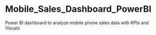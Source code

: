 # Mobile_Sales_Dashboard_PowerBI
Power BI dashboard to analyze mobile phone sales data with KPIs and Visuals
